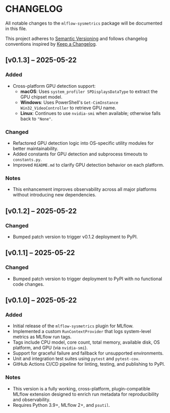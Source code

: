 # CHANGELOG

All notable changes to the `mlflow-sysmetrics` package will be documented in this file.

This project adheres to [Semantic Versioning](https://semver.org/) and follows changelog conventions inspired by [Keep a Changelog](https://keepachangelog.com/en/1.0.0/).

## [v0.1.3] – 2025-05-22
### Added
- Cross-platform GPU detection support:
  - **macOS**: Uses `system_profiler SPDisplaysDataType` to extract the GPU chipset model.
  - **Windows**: Uses PowerShell's `Get-CimInstance Win32_VideoController` to retrieve GPU name.
  - **Linux**: Continues to use `nvidia-smi` when available; otherwise falls back to `"None"`.

### Changed
- Refactored GPU detection logic into OS-specific utility modules for better maintainability.
- Added constants for GPU detection and subprocess timeouts to `constants.py`.
- Improved `README.md` to clarify GPU detection behavior on each platform.

### Notes
- This enhancement improves observability across all major platforms without introducing new dependencies.

## [v0.1.2] – 2025-05-22
### Changed
- Bumped patch version to trigger v0.1.2 deployment to PyPI.

## [v0.1.1] – 2025-05-22
### Changed
- Bumped patch version to trigger deployment to PyPI with no functional code changes.

## [v0.1.0] – 2025-05-22
### Added
- Initial release of the `mlflow-sysmetrics` plugin for MLflow.
- Implemented a custom `RunContextProvider` that logs system-level metrics as MLflow run tags.
- Tags include CPU model, core count, total memory, available disk, OS platform, and GPU (via `nvidia-smi`).
- Support for graceful failure and fallback for unsupported environments.
- Unit and integration test suites using `pytest` and `pytest-cov`.
- GitHub Actions CI/CD pipeline for linting, testing, and publishing to PyPI.

### Notes
- This version is a fully working, cross-platform, plugin-compatible MLflow extension designed to enrich run metadata for reproducibility and observability.
- Requires Python 3.9+, MLflow 2+, and `psutil`.